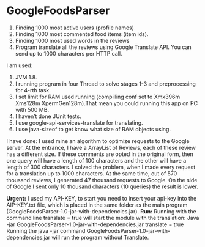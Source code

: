 # GoogleFoodsParser
1) Finding 1000 most active users (profile names)
2) Finding 1000 most commented food items (item ids).
3) Finding 1000 most used words in the reviews
4) Program translate all the reviews using Google Translate API. You can send up to 1000 characters per HTTP call. 

I am used:
1.	JVM 1.8. 
2.	I running program in four Thread to solve stages 1-3 and preprocessing for 4-rth task.
3.	I set limit for RAM used running (compilling conf set to Xmx396m Xms128m XpermGen128m).That mean you could running this app on PC with 500 MB.
4.	I haven’t done JUnit tests.
5.	I use google-api-services-translate for translating.
6.	I use java-sizeof to get know what size of RAM objects using.

I have done:
I used mine an algorithm to optimize requests to the Google server. At the entrance, I have a ArrayList of Reviews, each of these review has a different size. If these comments are opted in the original form, then one query will have a length of 100 characters and the other will have a length of 300 characters. I solved the problem, when I made every request for a translation up to 1000 characters. At the same time, out of 570 thousand reviews, I generated 47 thousand requests to Google. On the side of Google I sent only 10 thousand characters (10 queries) the result is lower.

<b>Urgent:</b>
I used my API-KEY, to start you need to insert your api-key into the AIP-KEY.txt file, which is placed in the same folder as the main program (GoogleFoodsParser-1.0-jar-with-dependencies.jar).
<b>Run:</b>
Running with the command line translate = true will start the module with the translation:
Java -jar GoogleFoodsParser-1.0-jar-with-dependencies.jar translate = true
Running the java -jar command GoogleFoodsParser-1.0-jar-with-dependencies.jar will run the program without Translate.

